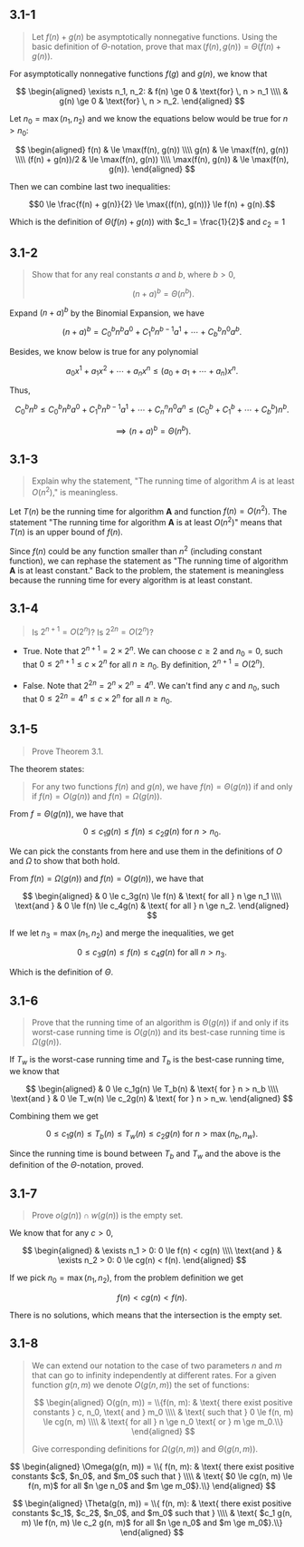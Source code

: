 ## 3.1-1

> Let $f(n) + g(n)$ be asymptotically nonnegative functions. Using the basic definition of $\Theta$-notation, prove that $\max(f(n), g(n)) = \Theta(f(n) + g(n))$.

For asymptotically nonnegative functions $f(g)$ and $g(n)$, we know that

$$
\begin{aligned}
\exists n_1, n_2: & f(n) \ge 0 & \text{for} \, n > n_1 \\\\
                  & g(n) \ge 0 & \text{for} \, n > n_2.
\end{aligned}
$$

Let $n_0 = \max(n_1, n_2)$ and we know the equations below would be true for $n > n_0$:

$$
\begin{aligned}
f(n)             & \le \max(f(n), g(n)) \\\\
g(n)             & \le \max(f(n), g(n)) \\\\
(f(n) + g(n))/2  & \le \max(f(n), g(n)) \\\\
\max(f(n), g(n)) & \le \max(f(n), g(n)).
\end{aligned}
$$

Then we can combine last two inequalities:

$$0 \le \frac{f(n) + g(n)}{2} \le \max{(f(n), g(n))} \le f(n) + g(n).$$

Which is the definition of $\Theta{(f(n) + g(n))}$ with $c_1 = \frac{1}{2}$ and $c_2 = 1$

## 3.1-2

> Show that for any real constants $a$ and $b$, where $b > 0$,
>
> $$(n + a)^b = \Theta(n^b). \tag{3.2}$$

Expand $(n + a)^b$ by the Binomial Expansion, we have

$$(n + a)^b = C_0^b n^b a^0 + C_1^b n^{b - 1} a^1 + \cdots + C_b^b n^0 a^b.$$

Besides, we know below is true for any polynomial

$$a_0 x^1 + a_1 x^2 + \cdots + a_n x^n \le (a_0 + a_1 + \cdots + a_n) x^n.$$

Thus,

$$C_0^b n^b \le C_0^b n^b a^0 + C_1^b n^{b - 1} a^1 + \cdots + C_n^n n^0 a^n \le (C_0^b + C_1^b + \cdots + C_b^b) n^b.$$

$$\implies (n + a)^b = \Theta(n^b).$$

## 3.1-3

> Explain why the statement, "The running time of algorithm $A$ is at least $O(n^2)$," is meaningless.

Let $T(n)$ be the running time for algorithm **A** and function $f(n) = O(n^2)$. The
statement "The running time for algorithm **A** is at least $O(n^2)$" means that $T(n)$ is an upper bound of $f(n)$.

Since $f(n)$ could be any function smaller than $n^2$ (including constant function), we can rephase the statement as "The running time of algorithm **A** is at least constant." Back to the problem, the statement is meaningless because the running time for every algorithm is at least constant.

## 3.1-4

> Is $2^{n + 1} = O(2^n)$? Is $2^{2n} = O(2^n)$?

- True. Note that $2^{n + 1} = 2 \times 2^n$. We can choose $c \ge 2$ and $n_0 = 0$, such that $0 \le 2^{n + 1} \le c \times 2^n$ for all $n \ge n_0$. By definition, $2^{n + 1} = O(2^n)$.

- False. Note that $2^{2n} = 2^n \times 2^n = 4^n$. We can't find any $c$ and $n_0$, such that $0 \le 2^{2n} = 4^n \le c \times 2^n$ for all $n \ge n_0$.

## 3.1-5

> Prove Theorem 3.1.

The theorem states:

> For any two functions $f(n)$ and $g(n)$, we have $f(n) = \Theta(g(n))$ if and only if $f(n) = O(g(n))$ and $f(n) = \Omega(g(n))$.

From $f = \Theta(g(n))$, we have that

$$0 \le c_1 g(n) \le f(n) \le c_2g(n) \text{ for } n > n_0.$$

We can pick the constants from here and use them in the definitions of $O$ and $\Omega$ to show that both hold.

From $f(n) = \Omega(g(n))$ and $f(n) = O(g(n))$, we have that

$$
\begin{aligned}
            & 0 \le c_3g(n) \le f(n) & \text{ for all } n \ge n_1 \\\\
\text{and } & 0 \le f(n) \le c_4g(n) & \text{ for all } n \ge n_2.
\end{aligned}
$$

If we let $n_3 = \max(n_1, n_2)$ and merge the inequalities, we get

$$0 \le c_3g(n) \le f(n) \le c_4g(n) \text{ for all } n > n_3.$$

Which is the definition of $\Theta$.

## 3.1-6

> Prove that the running time of an algorithm is $\Theta(g(n))$ if and only if its worst-case running time is $O(g(n))$ and its best-case running time is $\Omega(g(n))$.

If $T_w$ is the worst-case running time and $T_b$ is the best-case running time, we know that

$$
\begin{aligned}
            & 0 \le c_1g(n) \le T_b(n) & \text{ for } n > n_b \\\\
\text{and } & 0 \le T_w(n) \le c_2g(n) & \text{ for } n > n_w.
\end{aligned}
$$

Combining them we get

$$0 \le c_1g(n) \le T_b(n) \le T_w(n) \le c_2g(n) \text{ for } n > \max(n_b, n_w).$$

Since the running time is bound between $T_b$ and $T_w$ and the above is the definition of the $\Theta$-notation, proved.

## 3.1-7

> Prove $o(g(n)) \cap w(g(n))$ is the empty set.

We know that for any $c > 0$,

$$
\begin{aligned}
            & \exists n_1 > 0: 0 \le f(n) < cg(n) \\\\
\text{and } & \exists n_2 > 0: 0 \le cg(n) < f(n).
\end{aligned}
$$

If we pick $n_0 = \max(n_1, n_2)$, from the problem definition we get

$$f(n) < cg(n) < f(n).$$

There is no solutions, which means that the intersection is the empty set.

## 3.1-8

> We can extend our notation to the case of two parameters $n$ and $m$ that can go to infinity independently at different rates. For a given function $g(n, m)$ we denote $O(g(n, m))$ the set of functions:
>
> $$
> \begin{aligned}
> O(g(n, m)) = \\{f(n, m):
>   & \text{ there exist positive constants } c, n_0, \text{ and } m_0 \\\\
>   & \text{ such that } 0 \le f(n, m) \le cg(n, m) \\\\
>   & \text{ for all } n \ge n_0 \text{ or } m \ge m_0.\\}
> \end{aligned}
> $$
>
> Give corresponding definitions for $\Omega(g(n, m))$ and $\Theta(g(n, m))$.

$$
\begin{aligned}
\Omega(g(n, m)) = \\{ f(n, m):
  & \text{ there exist positive constants $c$, $n_0$, and $m_0$ such that } \\\\
  & \text{ $0 \le cg(n, m) \le f(n, m)$ for all $n \ge n_0$ and $m \ge m_0$}.\\}
\end{aligned}
$$

$$
\begin{aligned}
\Theta(g(n, m)) = \\{ f(n, m):
  & \text{ there exist positive constants $c_1$, $c_2$, $n_0$, and $m_0$ such that } \\\\
  & \text{ $c_1 g(n, m) \le f(n, m) \le c_2 g(n, m)$ for all $n \ge n_0$ and $m \ge m_0$}.\\}
\end{aligned}
$$
